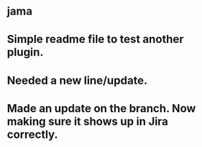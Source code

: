 # jama
# Simple readme file to test another plugin.
# Needed a new line/update.
# Made an update on the branch. Now making sure it shows up in Jira correctly.
